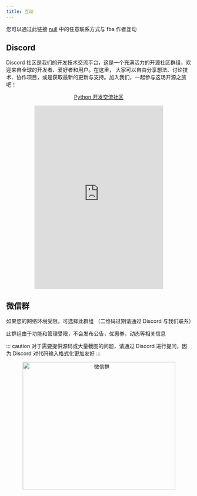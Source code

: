 ```yaml
---
title: 互动
---
```


您可以通过此链接 [null](https://wu-clan.github.io/homepage/) 中的任意联系方式与 fba 作者互动

## Discord

Discord 社区是我们的开发技术交流平台，这是一个充满活力的开源社区群组，欢迎来自全球的开发者、爱好者和用户。在这里，
大家可以自由分享想法、讨论技术、协作项目，或是获取最新的更新与支持。加入我们，一起参与这场开源之旅吧！

<div align="center">
  <p><a href="https://discord.com/invite/yNN3wTbVAC">Python 开发交流社区</a></p>
  <iframe src="https://discord.com/widget?id=1185035164577972344&theme=light" width="350" height="500" allowtransparency="true" frameborder="0" sandbox="allow-popups allow-popups-to-escape-sandbox allow-same-origin allow-scripts"></iframe>
</div>

## 微信群

如果您的网络环境受限，可选择此群组 （二维码过期请通过 Discord 与我们联系）

此群组由于功能和管理受限，不会发布公告，优惠券，动态等相关信息

::: caution
对于需要提供源码或大量截图的问题，请通过 Discord 进行提问，因为 Discord 对代码输入格式化更加友好
:::

<div align="center">
  <img height="349" width="415" src="https://wu-clan.github.io/picx-images-hosting/fba_wx.jpg" alt="微信群">
</div>
